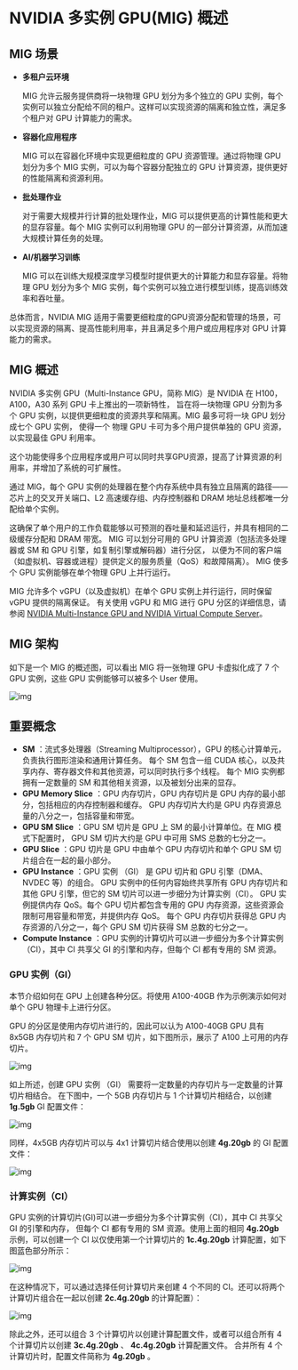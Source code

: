 # NVIDIA 多实例 GPU(MIG) 概述

##  MIG 场景

- **多租户云环境**

    MIG 允许云服务提供商将一块物理 GPU 划分为多个独立的 GPU 实例，每个实例可以独立分配给不同的租户。这样可以实现资源的隔离和独立性，满足多个租户对 GPU 计算能力的需求。

- **容器化应用程序**

    MIG 可以在容器化环境中实现更细粒度的 GPU 资源管理。通过将物理 GPU 划分为多个 MIG 实例，可以为每个容器分配独立的 GPU 计算资源，提供更好的性能隔离和资源利用。

- **批处理作业**

    对于需要大规模并行计算的批处理作业，MIG 可以提供更高的计算性能和更大的显存容量。每个 MIG 实例可以利用物理 GPU 的一部分计算资源，从而加速大规模计算任务的处理。

- **AI/机器学习训练**

    MIG 可以在训练大规模深度学习模型时提供更大的计算能力和显存容量。将物理 GPU 划分为多个 MIG 实例，每个实例可以独立进行模型训练，提高训练效率和吞吐量。

总体而言，NVIDIA MIG 适用于需要更细粒度的GPU资源分配和管理的场景，可以实现资源的隔离、提高性能利用率，并且满足多个用户或应用程序对 GPU 计算能力的需求。

## MIG 概述

NVIDIA 多实例 GPU（Multi-Instance GPU，简称 MIG）是 NVIDIA 在 H100，A100，A30 系列 GPU 卡上推出的一项新特性，
旨在将一块物理 GPU 分割为多个 GPU 实例，以提供更细粒度的资源共享和隔离。MIG 最多可将一块 GPU 划分成七个 GPU 实例，
使得一个 物理 GPU 卡可为多个用户提供单独的 GPU 资源，以实现最佳 GPU 利用率。

这个功能使得多个应用程序或用户可以同时共享GPU资源，提高了计算资源的利用率，并增加了系统的可扩展性。

通过 MIG，每个 GPU 实例的处理器在整个内存系统中具有独立且隔离的路径——芯片上的交叉开关端口、L2
高速缓存组、内存控制器和 DRAM 地址总线都唯一分配给单个实例。

这确保了单个用户的工作负载能够以可预测的吞吐量和延迟运行，并具有相同的二级缓存分配和 DRAM 带宽。
MIG 可以划分可用的 GPU 计算资源（包括流多处理器或 SM 和 GPU 引擎，如复制引擎或解码器）进行分区，
以便为不同的客户端（如虚拟机、容器或进程）提供定义的服务质量（QoS）和故障隔离）。
MIG 使多个 GPU 实例能够在单个物理 GPU 上并行运行。

MIG 允许多个 vGPU（以及虚拟机）在单个 GPU 实例上并行运行，同时保留 vGPU 提供的隔离保证。
有关使用 vGPU 和 MIG 进行 GPU 分区的详细信息，请参阅
[NVIDIA Multi-Instance GPU and NVIDIA Virtual Compute Server](https://www.nvidia.com/content/dam/en-zz/Solutions/design-visualization/solutions/resources/documents1/TB-10226-001_v01.pdf)。

## MIG 架构

如下是一个 MIG 的概述图，可以看出 MIG 将一张物理 GPU 卡虚拟化成了 7 个 GPU 实例，这些 GPU 实例能够可以被多个 User 使用。

![img](https://docs.daocloud.io/daocloud-docs-images/docs/zh/docs/kpanda/user-guide/gpu/images/mig_overview.png)

## 重要概念

* __SM__ ：流式多处理器（Streaming Multiprocessor），GPU 的核心计算单元，负责执行图形渲染和通用计算任务。
  每个 SM 包含一组 CUDA 核心，以及共享内存、寄存器文件和其他资源，可以同时执行多个线程。
  每个 MIG 实例都拥有一定数量的 SM 和其他相关资源，以及被划分出来的显存。
* __GPU Memory Slice__ ：GPU 内存切片，GPU 内存切片是 GPU 内存的最小部分，包括相应的内存控制器和缓存。
  GPU 内存切片大约是 GPU 内存资源总量的八分之一，包括容量和带宽。
* __GPU SM Slice__ ：GPU SM 切片是 GPU 上 SM 的最小计算单位。在 MIG 模式下配置时，
  GPU SM 切片大约是 GPU 中可用 SMS 总数的七分之一。
* __GPU Slice__ ：GPU 切片是 GPU 中由单个 GPU 内存切片和单个 GPU SM 切片组合在一起的最小部分。
* __GPU Instance__ ：GPU 实例 （GI） 是 GPU 切片和 GPU 引擎（DMA、NVDEC 等）的组合。
  GPU 实例中的任何内容始终共享所有 GPU 内存切片和其他 GPU 引擎，但它的 SM 切片可以进一步细分为计算实例（CI）。
  GPU 实例提供内存 QoS。每个 GPU 切片都包含专用的 GPU 内存资源，这些资源会限制可用容量和带宽，并提供内存 QoS。
  每个 GPU 内存切片获得总 GPU 内存资源的八分之一，每个 GPU SM 切片获得 SM 总数的七分之一。
* __Compute Instance__ ：GPU 实例的计算切片可以进一步细分为多个计算实例 （CI），其中 CI 共享父
  GI 的引擎和内存，但每个 CI 都有专用的 SM 资源。

### GPU 实例（GI）

本节介绍如何在 GPU 上创建各种分区。将使用 A100-40GB 作为示例演示如何对单个 GPU 物理卡上进行分区。

GPU 的分区是使用内存切片进行的，因此可以认为 A100-40GB GPU 具有 8x5GB 内存切片和 7 个 GPU SM 切片，如下图所示，展示了 A100 上可用的内存切片。

![img](https://docs.daocloud.io/daocloud-docs-images/docs/zh/docs/kpanda/user-guide/gpu/images/mig_7m.png)

如上所述，创建 GPU 实例 （GI） 需要将一定数量的内存切片与一定数量的计算切片相结合。
在下图中，一个 5GB 内存切片与 1 个计算切片相结合，以创建 __1g.5gb__ GI 配置文件：

![img](https://docs.daocloud.io/daocloud-docs-images/docs/zh/docs/kpanda/user-guide/gpu/images/mig_1g5gb.png)

同样，4x5GB 内存切片可以与 4x1 计算切片结合使用以创建 __4g.20gb__ 的 GI 配置文件：

![img](https://docs.daocloud.io/daocloud-docs-images/docs/zh/docs/kpanda/user-guide/gpu/images/mig_4g20gb.png)

### 计算实例（CI）

GPU 实例的计算切片(GI)可以进一步细分为多个计算实例（CI），其中 CI 共享父 GI 的引擎和内存，
但每个 CI 都有专用的 SM 资源。使用上面的相同 __4g.20gb__ 示例，可以创建一个 CI 以仅使用第一个计算切片的 __1c.4g.20gb__ 计算配置，如下图蓝色部分所示：

![img](https://docs.daocloud.io/daocloud-docs-images/docs/zh/docs/kpanda/user-guide/gpu/images/mig_1c.4g.20gb.png)

在这种情况下，可以通过选择任何计算切片来创建 4 个不同的 CI。还可以将两个计算切片组合在一起以创建 __2c.4g.20gb__ 的计算配置）：

![img](https://docs.daocloud.io/daocloud-docs-images/docs/zh/docs/kpanda/user-guide/gpu/images/mig2c.4g.20gb.png)

除此之外，还可以组合 3 个计算切片以创建计算配置文件，或者可以组合所有 4 个计算切片以创建 __3c.4g.20gb__ 、 __4c.4g.20gb__ 计算配置文件。
合并所有 4 个计算切片时，配置文件简称为 __4g.20gb__ 。
